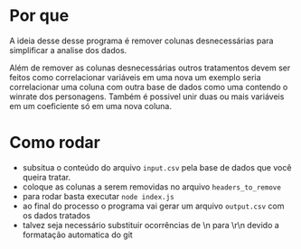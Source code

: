 # Por que
A ideia desse desse programa é remover colunas desnecessárias para simplificar a analise dos dados.

Além de remover as colunas desnecessárias outros tratamentos devem ser feitos como correlacionar variáveis em uma nova um exemplo seria correlacionar uma coluna com outra base de dados como uma contendo o winrate dos personagens. Também é possivel unir duas ou mais variáveis em um coeficiente só em uma nova coluna.

# Como rodar
- subsitua o conteúdo do arquivo <code>input.csv</code> pela base de dados que você queira tratar.
- coloque as colunas a serem removidas no arquivo <code>headers_to_remove</code>
- para rodar basta executar <code>node index.js</code>
- ao final do processo o programa vai gerar um arquivo <code>output.csv</code> com os dados tratados
- talvez seja necessário substituir ocorrências de \n para \r\n devido a formatação automatica do git